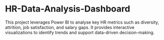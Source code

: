 # HR-Data-Analysis-Dashboard
This project leverages Power BI to analyse key HR metrics such as diversity, attrition, job satisfaction, and salary gaps. It provides interactive visualizations to identify trends and support data-driven decision-making.
